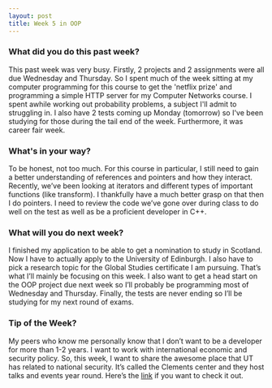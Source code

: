 ```yaml
---
layout: post
title: Week 5 in OOP
---
```


### What did you do this past week?
This past week was very busy. Firstly, 2 projects and 2 assignments were all due Wednesday and Thursday. So I spent much of the week sitting at my computer programming for this course to get the 'netflix prize' and programming a simple HTTP server for my Computer Networks course. I spent awhile working out probability problems, a subject I'll admit to struggling in. 
I also have 2 tests coming up Monday (tomorrow) so I've been studying for those during the tail end of the week. Furthermore, it was career fair week. 

### What's in your way?
To be honest, not too much. For this course in particular, I still need to gain a better understanding of references and pointers and how they interact. Recently, we’ve been looking at iterators and different types of important functions (like transform). I thankfully have a much better grasp on that then I do pointers. I need to review the code we’ve gone over during class to do well on the test as well as be a proficient developer in C++. 
 
### What will you do next week?
I finished my application to be able to get a nomination to study in Scotland. Now I have to actually apply to the University of Edinburgh. I also have to pick a research topic for the Global Studies certificate I am pursuing. That’s what I’ll mainly be focusing on this week. I also want to get a head start on the OOP project due next week so I’ll probably be programming most of Wednesday and Thursday. Finally, the tests are never ending so I’ll be studying for my next round of exams. 

### Tip of the Week?
My peers who know me personally know that I don’t want to be a developer for more than 1-2 years. I want to work with international economic and security policy. So, this week, I want to share the awesome place that UT has related to national security. It’s called the Clements center and they host talks and events year round. Here’s the [link]( https://www.clementscenter.org/) if you want to check it out.


